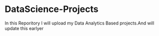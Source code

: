 # DataScience-Projects
In this Reporitory I will upload my Data Analytics Based projects.And will update this earlyer 
